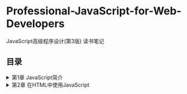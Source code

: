 # Professional-JavaScript-for-Web-Developers
JavaScript高级程序设计(第3版) 读书笔记

## 目录
<details>
<summary>第1章 JavaScript简介</summary>

- [1.1 JavaScript简史](/chapter%2001.md#11-JavaScript简史)
- [1.2 JavaScript实现](/chapter%2001.md#12-JavaScript实现)
- [1.3 JavaScript版本](/chapter%2001.md#13-JavaScript版本)
</details>
<details>
<summary>第2章 在HTML中使用JavaScript</summary>
  
- [2.1 <script>元素](/chapter%2002.md#21-script元素)
- [2.2 文档模式](/chapter%2002.md#22-文档模式)
- [2.3 元素](/chapter%2002.md#23-元素)
</details>
<details>
<summary>第3章 基本概念</summary>

- [3.1 语法](/chapter%2003.md#31-语法)
  - [3.1.1 区分大小写](/chapter%2003.md#311-区分大小写)
  - [3.1.2 标识符](/chapter%2003.md#312-标识符)
  - [3.1.3 注释](/chapter%2003.md#313-注释)
  - [3.1.4 严格模式](/chapter%2003.md#314-严格模式)
  - [3.1.5 语句](/chapter%2003.md#315-语句)
- [3.2 关键字和保留字](/chapter%2003.md#32-关键字和保留字)
- [3.3 变量](/chapter%2003.md#33-变量)
- [3.4 数据类型](/chapter%2003.md#34-数据类型)
  - [3.4.1 typeof操作符](/chapter%2003.md#341-typeof操作符)
  - [3.4.2 Undefined类型](/chapter%2003.md#342-Undefined类型)
  - [3.4.3 Null类型](/chapter%2003.md#343-Null类型)
  - [3.4.4 Boolean类型](/chapter%2003.md#344-Boolean类型)
  - [3.4.5 Number类型](/chapter%2003.md#345-Number类型)
    - [浮点数值](/chapter%2003.md#1-浮点数值)
    - [数值范围](/chapter%2003.md#2-数值范围)
    - [NaN](/chapter%2003.md#3-NaN)
    - [数值转换](/chapter%2003.md#4-数值转换)
  - [3.4.6 String类型](/chapter%2003.md#346-String类型)
    - [字符字面量](/chapter%2003.md#1-字符字面量)
    - [字符串的特点](/chapter%2003.md#2-字符串的特点)
    - [转换为字符串](/chapter%2003.md#3-转换为字符串)
  - [3.4.7 Object类型](/chapter%2003.md#347-Object类型)
- [3.5 操作符](/chapter%2003.md#35-操作符)
  - [3.5.1 一元操作符](/chapter%2003.md#351-一元操作符)
    - [递增和递减操作符](/chapter%2003.md#1-递增和递减操作符)
    - [一元加和减操作符](/chapter%2003.md#2-一元加和减操作符)
  - [3.5.2 位操作符](/chapter%2003.md#352-位操作符)
    - [按位非(NOT)](/chapter%2003.md#1-按位非NOT)
    - [按位与(AND)](/chapter%2003.md#2-按位与AND)
    - [按位或(OR)](/chapter%2003.md#3-按位或OR)
    - [按位异或(XOR)](/chapter%2003.md#4-按位异或XOR)
    - [左移](/chapter%2003.md#5-左移)
    - [有符号右移](/chapter%2003.md#6-有符号右移)
    - [无符号右移](/chapter%2003.md#7-无符号右移)
  - [3.5.3 布尔操作符](/chapter%2003.md#353-布尔操作符)
    - [逻辑非](/chapter%2003.md#1-逻辑非)
    - [逻辑与](/chapter%2003.md#2-逻辑与)
    - [逻辑或](/chapter%2003.md#3-逻辑或)
  - [3.5.4 乘性操作符](/chapter%2003.md#354-乘性操作符)
    - [乘法](/chapter%2003.md#1-乘法)
    - [除法](/chapter%2003.md#2-除法)
    - [求模](/chapter%2003.md#3-求模)
  - [3.5.5 加性操作符](/chapter%2003.md#355-加性操作符)
    - [加法](/chapter%2003.md#1-加法)
    - [减法](/chapter%2003.md#2-减法)
  - [3.5.6 关系操作符](/chapter%2003.md#356-关系操作符)
  - [3.5.7 相等操作符](/chapter%2003.md#357-相等操作符)
    - [相等和不相等](/chapter%2003.md#1-相等和不相等)
    - [全等和不全等](/chapter%2003.md#2-全等和不全等)
  - [3.5.8 条件从操作符](/chapter%2003.md#358-条件从操作符)
  - [3.5.9 赋值操作符](/chapter%2003.md#359-赋值操作符)
  - [3.5.10 逗号操作符](/chapter%2003.md#3510-逗号操作符)
- [3.6 语句](/chapter%2003.md#36-语句)
  - [3.6.1 if语句](/chapter%2003.md#361-if语句)
  - [3.6.2 do-while语句](/chapter%2003.md#362-do-while语句)
  - [3.6.3 while语句](/chapter%2003.md#363-while语句)
  - [3.6.4 for语句](/chapter%2003.md#364-for语句)
  - [3.6.5 for-in语句](/chapter%2003.md#365-for-in语句)
  - [3.6.6 label语句](/chapter%2003.md#366-label语句)
  - [3.6.7 break和continue语句](/chapter%2003.md#367-break和continue语句)
  - [3.6.8 with语句](/chapter%2003.md#368-with语句)
  - [3.6.9 switch语句](/chapter%2003.md#369-switch语句)
- [3.7 函数](/chapter%2003.md#37-函数)
  - [3.7.1 理解参数](/chapter%2003.md#371-理解参数)
  - [3.7.2 没有重载](/chapter%2003.md#372-没有重载)
</details>
<details>
<summary>第4章 变量、作用域和内存问题</summary>
  
- [4.1 基本类型和引用类型的值](/chapter%2004.md#41-基本类型和引用类型的值)
  - [4.1.1 动态的属性](/chapter%2004.md#411-动态的属性)
  - [4.1.2 复制变量值](/chapter%2004.md#412-复制变量值)
  - [4.1.3 传递参数](/chapter%2004.md#413-传递参数)
  - [4.1.4 检测类型](/chapter%2004.md#414-检测类型)
- [4.2 执行环境及作用域](/chapter%2004.md#42-执行环境及作用域)
  - [4.2.1 延长作用域链](/chapter%2004.md#421-延长作用域链)
  - [4.2.2 没有块级作用域](/chapter%2004.md#422-没有块级作用域)
    - [声明变量](/chapter%2004.md#1-声明变量)
    - [查询标识](/chapter%2004.md#2-查询标识)
- [4.3 垃圾收集](/chapter%2004.md#43-垃圾收集)
  - [4.3.1 标记清除(mark-and-sweep)](/chapter%2004.md#431-标记清除mark-and-sweep)
  - [4.3.2 引用计数(reference counting)](/chapter%2004.md#432-引用计数reference-counting)
  - [4.3.3 性能问题](/chapter%2004.md#4.33-性能问题)
  - [4.3.4 管理内存](/chapter%2004.md#4.34-管理内存)
</details>
<details>
<summary>第5章 引用类型</summary>
  
- [5.1 Object类型](/chapter%2005.md#51-Object类型)
- [5.2 Array类型](/chapter%2005.md#52-Array类型)
  - [5.2.1 检测数组](/chapter%2005.md#521-检测数组)
  - [5.2.2 转换方法](/chapter%2005.md#522-转换方法)
  - [5.2.3 栈方法](/chapter%2005.md#523-栈方法)
  - [5.2.4 列队方法](/chapter%2005.md#524-列队方法)
  - [5.2.5 重排序方法](/chapter%2005.md#525-重排序方法)
  - [5.2.6 操作方法](/chapter%2005.md#526-操作方法)
  - [5.2.7 位置方法](/chapter%2005.md#527-位置方法)
  - [5.2.8 迭代方法](/chapter%2005.md#528-迭代方法)
  - [5.2.9 缩小方法](/chapter%2005.md#529-缩小方法)
- [5.3 Date类型](/chapter%2005.md#53-Date类型)
  - [5.3.1 继承的方法](/chapter%2005.md#531-继承的方法)
  - [5.3.2 日期格式化](/chapter%2005.md#532-日期格式化)
  - [5.3.3 日期/时间组件方法](/chapter%2005.md#533-日期时间组件方法)
- [5.4 RegExp类型](/chapter%2005.md#54-RegExp类型)
  - [5.4.1 RegExp实例属性](/chapter%2005.md#541-RegExp实例属性)
  - [5.4.2 RegExp实例方法](/chapter%2005.md#542-RegExp实例方法)
  - [5.4.3 RegExp构造函数属性](/chapter%2005.md#543-RegExp构造函数属性)
  - [5.4.4 模式的局限性](/chapter%2005.md#544-模式的局限性)
- [5.5 Function类型](/chapter%2005.md#55-Function类型)
  - [5.5.1 没有重载](/chapter%2005.md#551-没有重载)
  - [5.5.2 函数声明与函数表达式](/chapter%2005.md#552-函数声明与函数表达式)
  - [5.5.3 作为值的函数](/chapter%2005.md#553-作为值的函数)
  - [5.5.4 函数内部属性](/chapter%2005.md#554-函数内部属性)
  - [5.5.5 函数属性和方法](/chapter%2005.md#555-函数属性和方法)
- [5.6 基本包装类型](/chapter%2005.md#56-基本包装类型)
  - [5.6.1 Boolean类型](/chapter%2005.md#561-Boolean类型)
  - [5.6.2 Number类型](/chapter%2005.md#562-Number类型)
  - [5.6.3 String类型](/chapter%2005.md#563-String类型)
    - [1. 字符方法](/chapter%2005.md#1-字符方法)
    - [2. 字符串操作方](/chapter%2005.md#2-字符串操作方)
    - [3. 字符串位置方法](/chapter%2005.md#3-字符串位置方法)
    - [4. trim()方法](/chapter%2005.md#4-trim方法)
    - [5. 字符串大小写转换方法](/chapter%2005.md#5-字符串大小写转换方法)
    - [6. 字符串的模式匹配方法](/chapter%2005.md#6-字符串的模式匹配方法)
    - [7. localeCompare()方法](/chapter%2005.md#7-localeCompare方法)
    - [8. fromCharCode()方法](/chapter%2005.md#8-fromCharCode方法)
    - [9. HTML方法](/chapter%2005.md#9-HTML方法)
- [5.7 单体内置对象](/chapter%2005.md#57-单体内置对象)
  - [5.7.1 Global对象](/chapter%2005.md#571-Global对象)
    - [1. URI编码方法](/chapter%2005.md#1-URI编码方法)
    - [2. eval()方法](/chapter%2005.md#2-eval方法)
    - [3. Global对象的属性](/chapter%2005.md#3-Global对象的属性)
    - [4. window对象](/chapter%2005.md#4-window对象)
  - [5.7.2 Math对象](/chapter%2005.md#572-Math对象)
    - [1. Math对象的属性](/chapter%2005.md#1-Math对象的属性)
    - [2. min()和max()方法](/chapter%2005.md#2-min和max方法)
    - [3. 舍入方法](/chapter%2005.md#3-舍入方法)
    - [4. random()方法](/chapter%2005.md#4-random方法)
    - [5. 其他方法](/chapter%2005.md#5-其他方法)
</details>
<details>
<summary>第6章 面向对象的程序设计</summary>
  
- [6.1 理解对象](/chapter%2006.md#61-理解对象)
  - [6.1.1 属性类型](/chapter%2006.md#611-属性类型)
    - [1. 数据属性](/chapter%2006.md#1数据属性)
    - [2. 访问器属性](/chapter%2006.md#2-访问器属性)
  - [6.1.2 定义多个属性](/chapter%2006.md#612-定义多个属性)
  - [6.1.3 读取属性的特性](/chapter%2006.md#613-读取属性的特性)
- [6.2 创建对象](/chapter%2006.md#62-创建对象)
  - [6.2.1 工厂模式](/chapter%2006.md#621-工厂模式)
  - [6.2.2 构造函数模式](/chapter%2006.md#622-构造函数模式)
    - [1. 将构造函数当做函数](/chapter%2006.md#1-将构造函数当做函数)
    - [2. 构造函数的问题](/chapter%2006.md#2-构造函数的问题)
  - [6.2.3 原型模式](/chapter%2006.md#623-原型模式)
    - [1. 理解原型对象](/chapter%2006.md#1-理解原型对象)
    - [2. 原型与in操作符](/chapter%2006.md#2-原型与in操作符)
    - [3. 更简单的原型语法](/chapter%2006.md#3-更简单的原型语法)
    - [4. 原型的动态性](/chapter%2006.md#4-原型的动态性)
    - [5. 原生对象的原型](/chapter%2006.md#5-原生对象的原型)
    - [6. 原型对象的问题](/chapter%2006.md#6-原型对象的问题)
  - [6.2.4 组合使用构造函数模式和原型模式](/chapter%2006.md#624-组合使用构造函数模式和原型模式)
  - [6.2.5 动态原型模式](/chapter%2006.md#625-动态原型模式)
  - [6.2.6 寄生构造函数模式](/chapter%2006.md#626-寄生构造函数模式)
  - [6.2.7 稳妥构造函数模式](/chapter%2006.md#627-稳妥构造函数模式)
- [6.3 继承](/chapter%2006.md#63-继承)
  - [6.3.1 原型链](/chapter%2006.md#631-原型链)
    - [1. 别忘记默认的原型](/chapter%2006.md#1-别忘记默认的原型)
    - [2. 确定原型和实例的关系](/chapter%2006.md#2-确定原型和实例的关系)
    - [3. 谨慎地定义方法](/chapter%2006.md#3-谨慎地定义方法)
    - [4. 原型链的问题](/chapter%2006.md#4-原型链的问题)
  - [6.3.2 借用构造函数](/chapter%2006.md#632-借用构造函数)
    - [1. 传递参数](/chapter%2006.md#1-传递参数)
    - [2. 借用构造函数的问题](/chapter%2006.md#2-借用构造函数的问题)
  - [6.3.3 组合继承](/chapter%2006.md#633-组合继承)
  - [6.3.4 原型式继承](/chapter%2006.md#634-原型式继承)
  - [6.3.5 寄生式继承](/chapter%2006.md#635-寄生式继承)
  - [6.3.6 寄生组合式继承](/chapter%2006.md#636-寄生组合式继承)
</details>
<details>
<summary>第7章 函数表达式</summary>

- [7.1 递归](/chapter%2007.md#71-递归)
- [7.2 闭包](/chapter%2007.md#72-闭包)
  - [7.2.1 闭包与变量](/chapter%2007.md#721-闭包与变量)
  - [7.2.2 关于this对象](/chapter%2007.md#722-关于this对象)
  - [7.2.3 内存泄漏](/chapter%2007.md#723-内存泄漏)
- [7.3 模仿块级作用域](/chapter%2007.md#73-模仿块级作用域)
- [7.4 私有变量](/chapter%2007.md#74-私有变量)
  - [7.4.1 静态私有变量](/chapter%2007.md#741-静态私有变量)
  - [7.4.2 模块模式](/chapter%2007.md#742-模块模式)
  - [7.4.3 增强的模块模式](/chapter%2007.md#743-增强的模块模式)
</details>
<details>
<summary>第8章 BOM</summary>

- [8.1 window对象](/chapter%2008.md#81-window对象)
  - [8.1.1 全局作用域](/chapter%2008.md#811-全局作用域)
  - [8.1.2 窗口关系及框架](/chapter%2008.md#812-窗口关系及框架)
  - [8.1.3 窗口位置](/chapter%2008.md#813-窗口位置)
  - [8.1.4 窗口大小](/chapter%2008.md#814-窗口大小)
  - [8.1.5 导航打开窗口](/chapter%2008.md#815-导航打开窗口)
    - [1. 弹出窗口](/chapter%2008.md#1-弹出窗口)
    - [2. 安全限制](/chapter%2008.md#2-安全限制)
    - [3. 弹出窗口屏蔽程序](/chapter%2008.md#3-弹出窗口屏蔽程序)
  - [8.1.6 间歇调用和超时调用](/chapter%2008.md#816-间歇调用和超时调用)
  - [8.1.7 系统对话框](/chapter%2008.md#817-系统对话框)
- [8.2 location对象](/chapter%2008.md#82-location对象)
  - [8.2.1 查询字符串参数](/chapter%2008.md#821-查询字符串参数)
  - [8.2.2 位置操作](/chapter%2008.md#8.22-位置操作)
- [8.3 navigator对象](/chapter%2008.md#83-navigator对象)
  - [8.3.1 检测插件](/chapter%2008.md#831-检测插件)
  - [8.3.2 注册处理程序](/chapter%2008.md#832-注册处理程序)
- [8.4 screen对象](/chapter%2008.md#84-screen对象)
- [8.5 history对象](/chapter%2008.md#85-history对象)
</details>
<details>
<summary>第9章 客户端检测</summary>

- [9.1能力检测](/chapter%2009.md#91能力检测)
  - [9.1.1 更可靠的能力检测](/chapter%2009.md#911-更可靠的能力检测)
  - [9.1.2 能力检测，不是浏览器检测](/chapter%2009.md#912-能力检测，不是浏览器检测)
- [9.2 怪癖检测](/chapter%2009.md#92-怪癖检测)
- [9.3 用户代理检测](/chapter%2009.md#93-用户代理检测)
  - [9.3.1 用户代理字符串的历史](/chapter%2009.md#931-用户代理字符串的历史)
  - [9.3.2 用户代理字符串检测技术](/chapter%2009.md#932-用户代理字符串检测技术)
  - [9.3.3 完整的代码](/chapter%2009.md#933-完整的代码)
  - [9.3.4 使用方法](/chapter%2009.md#934-使用方法)
</details>
